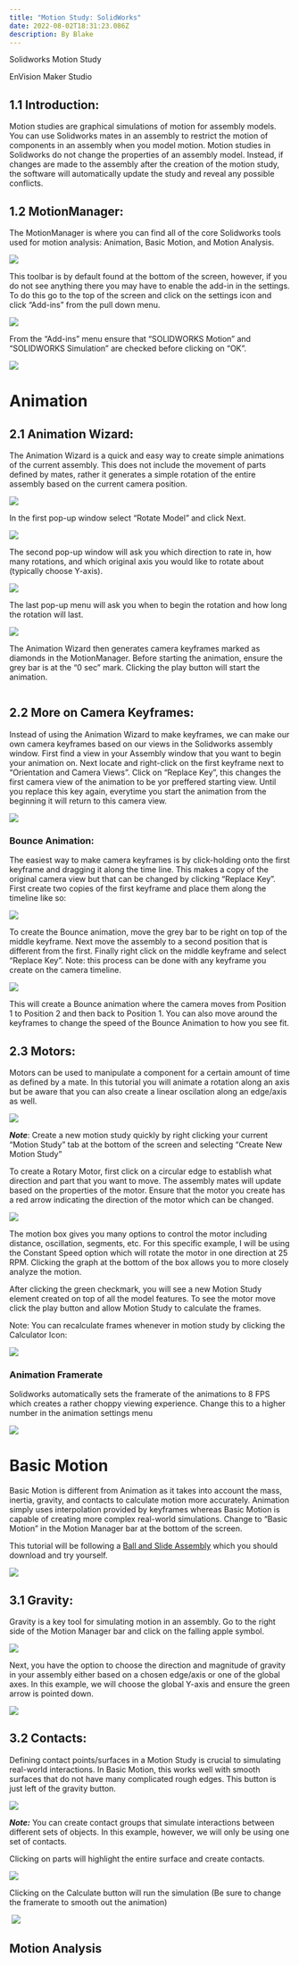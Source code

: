 ```yaml
---
title: "Motion Study: SolidWorks"
date: 2022-08-02T18:31:23.086Z
description: By Blake
---
```

<!--StartFragment-->

Solidworks Motion Study

EnVision Maker Studio

## 1.1 Introduction:

Motion studies are graphical simulations of motion for assembly models. You can use Solidworks mates in an assembly to restrict the motion of components in an assembly when you model motion. Motion studies in Solidworks do not change the properties of an assembly model. Instead, if changes are made to the assembly after the creation of the motion study, the software will automatically update the study and reveal any possible conflicts. 

## 1.2 MotionManager:

The MotionManager is where you can find all of the core Solidworks tools used for motion analysis: Animation, Basic Motion, and Motion Analysis. 

![](https://lh3.googleusercontent.com/HxenWpK1tI1FZ7f-tEAJsCWy6-1HpJcavYNtTfekjyqhUvKLpSiuUMASMX0c7qzd1aBQByrLtJK6f9BPXwd-2fxhXs77m87o-nvhDr7pcuGNls0-tOb89n0Pzy5R1fw9-67jqjO3vWbPewiIj00PTjw)

This toolbar is by default found at the bottom of the screen, however, if you do not see anything there you may have to enable the add-in in the settings. To do this go to the top of the screen and click on the settings icon and click “Add-ins” from the pull down menu.

![](https://lh6.googleusercontent.com/7nhx4RD8Q2N2GAuDEr5wpxMVjumTooz74zE8xavBuwyNcA9mzm55DEgf01gXhk5Zod4i_iFx2yrVeuhBm8iEfTJ-tzBcHSPEWDJtgEXEEB92TSjw4R76vt_m9H250Snx8JTOPq3Kbdqkugl3BD6S9RE)

From the “Add-ins” menu ensure that “SOLIDWORKS Motion” and “SOLIDWORKS Simulation” are checked before clicking on “OK”.

![](https://lh6.googleusercontent.com/O4T1uG2fNGNIenax-2YfDw26jI6rjycq6LEJo2cSqITg0_NvybpY9NBZw3_h81Oyha-T61XTlzl_QdfoEQHb-MgSJFMccK2R7kgvIlibhSkX2KkKHJoxiluU0NLDJPDv2mUXO2J4M-LETE8H1QeuT8Y)

# Animation

## 2.1 Animation Wizard:

The Animation Wizard is a quick and easy way to create simple animations of the current assembly. This does not include the movement of parts defined by mates, rather it generates a simple rotation of the entire assembly based on the current camera position.

![](https://lh5.googleusercontent.com/zS_zOAtYYPM0hxG2fkH0RizIRILcce5IPYDuc0-hBICZkZuJ9q2A4X9pQeQZbipYDr6Fl0qU3TVI2Tsm9Q76jZhDVgaIYO-kfHtPuS9Us4dv0TMWQcwDhTkZZUgg-JrgTS-hj9lsmW6_dJ4TCFWut3Y)

In the first pop-up window select “Rotate Model” and click Next.

![](https://lh6.googleusercontent.com/kCBPkgkFR_kcL8irSEWb8BNO2ApvXv7YMj1l-RyLxTuNGbaTyjZ4xKjzsi0x4oqkg6uRK-95URyJu0QtjW44wuWrOIGhHEDnMbQTPZQ4eDl3Hb86zp9dCd0a_H65n_lX6ivGqbbqxucDSQlaorEaR78)

The second pop-up window will ask you which direction to rate in, how many rotations, and which original axis you would like to rotate about (typically choose Y-axis).

![](https://lh3.googleusercontent.com/JHcWeTpmREV5fD3fTG0puXtSuHOs-Gx5K2hqF5BG8UaZ6CgfgqUZWT-U5FlGFg04N5xj-5txC-OW7LcKxJIBOnQq1xXd4kYmgbopGYA958l-J5f5SVCuBegnZaS8rt486aIdzZUY5vP50tgvKRHWvkg)

The last pop-up menu will ask you when to begin the rotation and how long the rotation will last.

![](https://lh4.googleusercontent.com/M1ZI4FZ7_2OGf_sa3HN_SNfhxMak-qjMUMIIyt1WDQErkPK3vPL71ufJ4kqANS30_Sik_Pl9XjIcpe4HJb3Uk12kxR7h7MzuddrE2uwqbgON3Lsd27wbeXvo5B11xfSvRRhqam7HIfO5-zAP6TVbIpo)

The Animation Wizard then generates camera keyframes marked as diamonds in the MotionManager. Before starting the animation, ensure the grey bar is at the “0 sec” mark. Clicking the play button will start the animation.

![]()

## 2.2 More on Camera Keyframes:

Instead of using the Animation Wizard to make keyframes, we can make our own camera keyframes based on our views in the Solidworks assembly window. First find a view in your Assembly window that you want to begin your animation on. Next locate and right-click on the first keyframe next to “Orientation and Camera Views”. Click on “Replace Key”, this changes the first camera view of the animation to be yor preffered starting view. Until you replace this key again, everytime you start the animation from the beginning it will return to this camera view. 

![](https://lh3.googleusercontent.com/YKkKlFOp0e6z9aL9XKxZgdIvTzWKRMAH5_iCDgrQjjOvMX3O4YcNpPRGqAqOD-pPvbSgEKz66Egk3fZG-djKYZns0-YVgcrfb4YUstCbPi82sJhp5vvjWMlprFhVDGYgEGGmb4hFTtdqmnqXtAbZ960)

### Bounce Animation:

The easiest way to make camera keyframes is by click-holding onto the first keyframe and dragging it along the time line. This makes a copy of the original camera view but that can be changed by clicking “Replace Key”. First create two copies of the first keyframe and place them along the timeline like so: 

![](https://lh4.googleusercontent.com/8yqRmfprG0PeiM36m1dFE6GdQrCY09JFTW7aymkNE2mpMTDUzsyMgbC3LNR9Gw6O38SSVNU3VDiVFQtI4Th7rFnXAvdeqLIQ31blq2QDFUWn0n1eDDsZZzlmzyDZN78AKz3yxyvH4_yZl_FI-DpmGxs)

To create the Bounce animation, move the grey bar to be right on top of the middle keyframe. Next move the assembly to a second position that is different from the first. Finally right click on the middle keyframe and select “Replace Key”. Note: this process can be done with any keyframe you create on the camera timeline.

![](https://lh5.googleusercontent.com/9mrCOsgBhyfWRPeRcI32qqH3JvAADfcT_rdEH5i8BwBTojKODQkbD-ehojAAD2yIXg77bHU4hNB-43Hh6xxf8YCnYgzcrasktyWcOpzJoToauqFnrPMXqI8CfIKu-rBHWUSW496CGfK3EKV1JhlODRg)

This will create a Bounce animation where the camera moves from Position 1 to Position 2 and then back to Position 1. You can also move around the keyframes to change the speed of the Bounce Animation to how you see fit.

## 2.3 Motors:

Motors can be used to manipulate a component for a certain amount of time as defined by a mate. In this tutorial you will animate a rotation along an axis but be aware that you can also create a linear oscilation along an edge/axis as well. 

![](https://lh5.googleusercontent.com/1v3UvnLKZ7hRjImCkV2K9aIGsOop2dlVrM8lInRfpiVY1qhsjXyd7D55WZJyO0npdNo5Q9diIN7cLYHQ78zW_wZM9Rx7SHxNTRCMQZYOLxR3GoF8p1mMWKWq7Na3FBpjHFUA415WoJQF6zDILBu9aYU)

***Note***: Create a new motion study quickly by right clicking your current “Motion Study” tab at the bottom of the screen and selecting “Create New Motion Study”

To create a Rotary Motor, first click on a circular edge to establish what direction and part that you want to move. The assembly mates will update based on the properties of the motor. Ensure that the motor you create has a red arrow indicating the direction of the motor which can be changed. 

![](https://lh4.googleusercontent.com/0Urck4MaqtIvoVk9xjUlIBaJd5HfT09HeXoOsgrfN90xvCFHrEPWn7MkGAswpz6O06svTSZIpdy6okrLv1_9mOHFr1dhZ6aquMX5fep1qIn9zpilC5k699uAUvDD-_nVb2c22q62I87Sbd9J-ICqrDY)

The motion box gives you many options to control the motor including distance, oscillation, segments, etc. For this specific example, I will be using the Constant Speed option which will rotate the motor in one direction at 25 RPM. Clicking the graph at the bottom of the box allows you to more closely analyze the motion.

After clicking the green checkmark, you will see a new Motion Study element created on top of all the model features. To see the motor move click the play button and allow Motion Study to calculate the frames. 

Note: You can recalculate frames whenever in motion study by clicking the Calculator Icon:

![](https://lh3.googleusercontent.com/f29SLdRGMuG-roK4wgRXZol0Jq5sbiP5iFcQSrVNpYUDX7wtQek2HlCTc6KwbbV9T6lhA5LsNGBv8ycQHQWAZ_ZapXs8SOsEhAiWND5KGZXZSQYxuZEXQzlRDVr275beGohSjpN8PfvHjF3qNIFddDY)

### Animation Framerate

Solidworks automatically sets the framerate of the animations to 8 FPS which creates a rather choppy viewing experience. Change this to a higher number in the animation settings menu 

![](https://lh5.googleusercontent.com/1v3UvnLKZ7hRjImCkV2K9aIGsOop2dlVrM8lInRfpiVY1qhsjXyd7D55WZJyO0npdNo5Q9diIN7cLYHQ78zW_wZM9Rx7SHxNTRCMQZYOLxR3GoF8p1mMWKWq7Na3FBpjHFUA415WoJQF6zDILBu9aYU)

# Basic Motion

Basic Motion is different from Animation as it takes into account the mass, inertia, gravity, and contacts to calculate motion more accurately. Animation simply uses interpolation provided by keyframes whereas Basic Motion is capable of creating more complex real-world simulations. Change to “Basic Motion” in the Motion Manager bar at the bottom of the screen. 

This tutorial will be following a [Ball and Slide Assembly](https://drive.google.com/file/d/17voCM4dhNhSMUEB-H6TOm08IyJ7fT1LI/view?usp=sharing) which you should download and try yourself.

![](https://lh6.googleusercontent.com/ARQ-fMSU-rBFcIOdVKCK2OeBkwsB5uIB0n1NCvjRYIoitRUKkUPoA0YzzdTgbK9h602hwt2TpOUvULFNdICKzEoOh6_uceyb5itv0ElnLHwR_e6zM6emarXuKnanClL4ZwG2t8EjEMlDmTOXK630H6w)

## 3.1 Gravity:

Gravity is a key tool for simulating motion in an assembly. Go to the right side of the Motion Manager bar and click on the falling apple symbol. 

![](https://lh6.googleusercontent.com/lJ-4cUSyGkConaVp6fM2U9Juhwb083zi1d_t_2iDqdBZTfj3wCQOoGczhMqE6uEcR9NOuGFPzNinR1zgrpMFl8Jzb7WTIMGRIpcOKnDmRiGw9yP9b7PvRxAKbq4lusXdulFsg1zRtXi7TegWTMfFFaM)

Next, you have the option to choose the direction and magnitude of gravity in your assembly either based on a chosen edge/axis or one of the global axes. In this example, we will choose the global Y-axis and ensure the green arrow is pointed down.

![](https://lh5.googleusercontent.com/gCrbKU-SFv3LNQNyqYsOihKTqAFbxKeU6kCd5RsAH8RsDXqEWFyw7ym8pC7F-I8_4jebciYBorJWM5bELqD_V5VEs0-ERQYoEfwyrZbpBJ-stRB1M_qL2N5gGcEQlxbtwt4Ped4pdss0TYsDqldMipI)

## 3.2 Contacts:

Defining contact points/surfaces in a Motion Study is crucial to simulating real-world interactions. In Basic Motion, this works well with smooth surfaces that do not have many complicated rough edges. This button is just left of the gravity button.

![](https://lh5.googleusercontent.com/jfUSLwbsSsPgAzvAj8rMEce-ejWSAj1wG5wGTtfyfdewTT2nvRQg4NLmhptFHVidCaxP59IH2nbWEbi5xoQSplnvB4_4phra9oBLBg5fH8S1YbOFs8MwXe793DJXHaHRrIVFDyrnM-9lMeHYnShcLMM)

***Note:*** You can create contact groups that simulate interactions between different sets of objects. In this example, however, we will only be using one set of contacts. 

Clicking on parts will highlight the entire surface and create contacts. 

![](https://lh6.googleusercontent.com/3mIkm0KtCqdha-mrsGtcTnCugsejNlHBaTw6TgFqIUpmwrephZd1GDUQso4HMuTcuE1xDoPicTngXvcRa0vLX8whxl56E10Gd4PazJhWzyEI29qL2J2_RkmR9yJ5vvZ7_-meYkGJAVQDm4-j3rdEe0w)

Clicking on the Calculate button will run the simulation (Be sure to change the framerate to smooth out the animation)

 ![](https://lh6.googleusercontent.com/7HiCSY3uWGRrwj23idoeLB1fx4rxZeatXSREa1DFyUDz0bALSgFIQBvBVxqrKZamYtrOkU6iw7YpeNNRarMkNOo1LszMCNy-a5aL2RPapJjXlsfEGLW6ib5oUhWWJxUE77mxOLUONqofr35LmnppleY)

## Motion Analysis